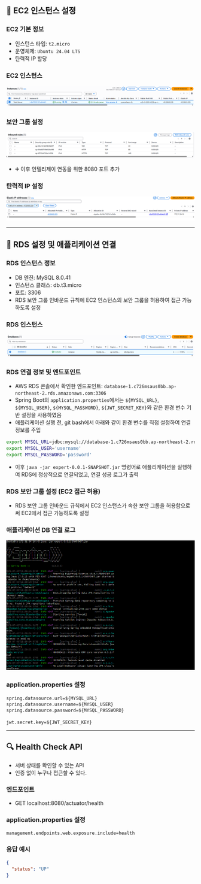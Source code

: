 ## 📗 EC2 인스턴스 설정

### EC2 기본 정보

- 인스턴스 타입: `t2.micro`
- 운영체제: `Ubuntu 24.04 LTS`
- 탄력적 IP 할당

### EC2 인스턴스 
![EC2 인스턴스 요약](images/%EC%8A%A4%ED%81%AC%EB%A6%B0%EC%83%B7%202025-07-03%20200205.png)

### 보안 그룹 설정  
![EC2 보안 그룹](images/%EC%8A%A4%ED%81%AC%EB%A6%B0%EC%83%B7%202025-07-03%20182639.png)
- ➕ 이후 인텔리제이 연동을 위한 8080 포트 추가

### 탄력적 IP 설정  
![EC2 탄력적 IP](images/%EC%8A%A4%ED%81%AC%EB%A6%B0%EC%83%B7%202025-07-03%20190153.png)

---

## 📘 RDS 설정 및 애플리케이션 연결

### RDS 인스턴스 정보

- DB 엔진: MySQL 8.0.41
- 인스턴스 클래스: db.t3.micro
- 포트: 3306
- RDS 보안 그룹 인바운드 규칙에 EC2 인스턴스의 보안 그룹을 허용하여 접근 가능하도록 설정

### RDS 인스턴스
![RDS 인스턴스](images/%EC%8A%A4%ED%81%AC%EB%A6%B0%EC%83%B7%202025-07-03%20200225.png)

### RDS 연결 정보 및 엔드포인트
- AWS RDS 콘솔에서 확인한 엔드포인트: `database-1.c726msaus0bb.ap-northeast-2.rds.amazonaws.com:3306`
- Spring Boot의 `application.properties`에서는 `${MYSQL_URL}`, `${MYSQL_USER}`, `${MYSQL_PASSWORD}`, `${JWT_SECRET_KEY}`와 같은 환경 변수 기반 설정을 사용하였음
- 애플리케이션 실행 전, git bash에서 아래와 같이 환경 변수를 직접 설정하여 연결 정보를 주입
```bash
export MYSQL_URL=jdbc:mysql://database-1.c726msaus0bb.ap-northeast-2.rds.amazonaws.com:3306/todo?serverTimezone=Asia/Seoul&useSSL=false&allowPublicKeyRetrieval=true
export MYSQL_USER='username'
export MYSQL_PASSWORD='password'
```
- 이후 `java -jar expert-0.0.1-SNAPSHOT.jar` 명령어로 애플리케이션을 실행하여 RDS에 정상적으로 연결되었고, 연결 성공 로그가 출력

### RDS 보안 그룹 설정 (EC2 접근 허용)
- RDS 보안 그룹 인바운드 규칙에서 EC2 인스턴스가 속한 보안 그룹을 허용함으로써 EC2에서 접근 가능하도록 설정

### 애플리케이션 DB 연결 로그  
![DB 연결 성공 로그](images/%EC%8A%A4%ED%81%AC%EB%A6%B0%EC%83%B7%202025-07-03%20202350.png)

### application.properties 설정

```properties
spring.datasource.url=${MYSQL_URL}
spring.datasource.username=${MYSQL_USER}
spring.datasource.password=${MYSQL_PASSWORD}

jwt.secret.key=${JWT_SECRET_KEY}
```

---

## 🔍 Health Check API

- 서버 상태를 확인할 수 있는 API
- 인증 없이 누구나 접근할 수 있다.

### 엔드포인트

- GET localhost:8080/actuator/health

### application.properties 설정

```properties
management.endpoints.web.exposure.include=health
```

### 응답 예시
```json
{
  "status": "UP"
}
```
